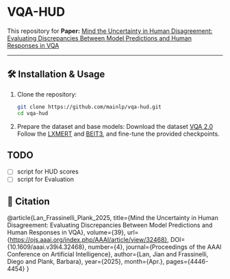 # VQA-HUD

This repository for **Paper:** [Mind the Uncertainty in Human Disagreement: Evaluating Discrepancies Between Model Predictions and Human Responses in VQA](https://ojs.aaai.org/index.php/AAAI/article/view/32468/34623)  


---

## 🛠 Installation & Usage

1. Clone the repository:
   ```bash
   git clone https://github.com/mainlp/vqa-hud.git
   cd vqa-hud
2. Prepare the dataset and base models:
   Download the dataset [VQA 2.0](https://visualqa.org) 
   Follow the [LXMERT](https://github.com/airsplay/lxmert) and [BEIT3](https://github.com/microsoft/unilm/blob/master/beit3/README.md),  and fine-tune the provided checkpoints.
## TODO

- [ ] script for HUD scores
- [ ] script for Evaluation

## 📄 Citation
@article{Lan_Frassinelli_Plank_2025, 
title={Mind the Uncertainty in Human Disagreement: Evaluating Discrepancies Between Model Predictions and Human Responses in VQA}, 
volume={39}, 
url={https://ojs.aaai.org/index.php/AAAI/article/view/32468}, 
DOI={10.1609/aaai.v39i4.32468}, 
number={4}, 
journal={Proceedings of the AAAI Conference on Artificial Intelligence}, 
author={Lan, Jian and Frassinelli, Diego and Plank, Barbara}, 
year={2025}, 
month={Apr.}, 
pages={4446-4454} 
}
